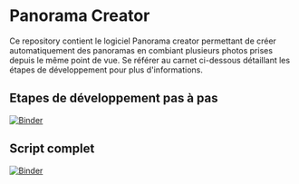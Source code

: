 # Panorama Creator

Ce repository contient le logiciel Panorama creator permettant de créer automatiquement des panoramas en combiant plusieurs photos prises depuis le même point de vue. Se référer au carnet ci-dessous détaillant les étapes de développement pour plus d'informations.

## Etapes de développement pas à pas

[![Binder](https://mybinder.org/badge_logo.svg)](https://mybinder.org/v2/gh/colpiche/Panorama-creator/HEAD?labpath=Panorama%20creator%20-%20Etape%20de%20d%C3%A9veloppement.ipynb)

## Script complet

[![Binder](https://mybinder.org/badge_logo.svg)](https://mybinder.org/v2/gh/colpiche/Panorama-creator/HEAD?labpath=Panorama%20creator%20-%20Full%20script.ipynb)